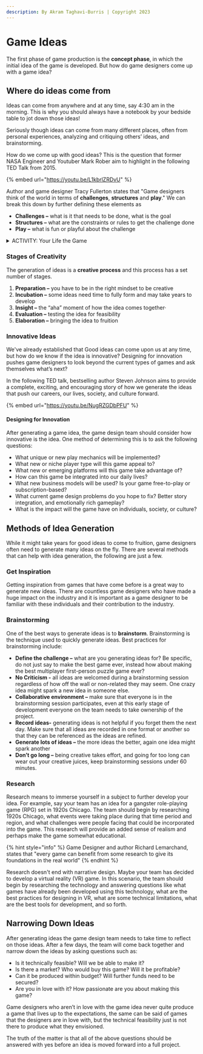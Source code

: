 ```yaml
---
description: By Akram Taghavi-Burris | Copyright 2023
---
```


# Game Ideas

The first phase of game production is the **concept phase**, in which the initial idea of the game is developed. But how do game designers come up with a game idea?&#x20;

## Where do ideas come from

Ideas can come from anywhere and at any time, say 4:30 am in the morning. This is why you should always have a notebook by your bedside table to jot down those ideas!

Seriously though ideas can come from many different places, often from personal experiences, analyzing and critiquing others’ ideas, and brainstorming.

How do we come up with good ideas? This is the question that former NASA Engineer and Youtuber Mark Rober aim to highlight in the following TED Talk from 2015.

{% embed url="https://youtu.be/L1kbrlZRDvU" %}

Author and game designer Tracy Fullerton states that "Game designers think of the world in terms of **challenges**, **structures** and **play**." We can break this down by further defining these elements as &#x20;

* **Challenges –** what is it that needs to be done, what is the goal&#x20;
* **Structures –** what are the constraints or rules to get the challenge done&#x20;
* **Play –** what is fun or playful about the challenge

<details>

<summary>ACTIVITY: Your Life the Game</summary>

#### Activity Time: 10 Minutes

## Learning Objective <a href="#_m5i477crav6g" id="_m5i477crav6g"></a>

This activity is designed to help students explore where ideas for games come from.

### **Collaborative Learning Methods**

#### **Traditional Course**

Students are to complete step 1 and then share their list with the rest of the class. Through group discussion, students will complete step 2.

#### **Online Course**

Students will complete step 1 as a post then reply to at least two other students' posts as part of part two.

## Overview

Game Designers think of the world in terms of structure, challenges, and play. When starting out, you might find it difficult to come up with ideas for a game. However, ideas can be generated from all sorts of places, experiences, and more.

\[THIS ACTIVITY IS DERIVED FROM EXERCISE 1.3 - GAME DESIGN WORKSHOP 3RD EDITION BY TRACY FULLERTON]

### **Direction**

1. List 3 areas of your life that could be a game.
   1. &#x20;Briefly describe the underlining structure of the game, such as the objective, challenge, and conflicts.
2. Discuss/Reply to students' lists
   1. Reply to 3 other posts commenting on their response.
   2. Provide feedback such as your initial thoughts, suggestions, questions, or comments

</details>

### Stages of Creativity&#x20;

The generation of ideas is a **creative process** and this process has a set number of stages.

1. **Preparation –** you have to be in the right mindset to be creative
2. **Incubation –** some ideas need time to fully form and may take years to develop
3. **Insight –** the “aha” moment of how the idea comes together·
4. **Evaluation –** testing the idea for feasibility
5. **Elaboration –** bringing the idea to fruition

### Innovative Ideas

We've already established that Good ideas can come upon us at any time, but how do we know if the idea is innovative? Designing for innovation pushes game designers to look beyond the current types of games and ask themselves what’s next?

In the following TED talk, bestselling author Steven Johnson aims to provide a complete, exciting, and encouraging story of how we generate the ideas that push our careers, our lives, society, and culture forward.&#x20;

{% embed url="https://youtu.be/NugRZGDbPFU" %}

#### Designing for Innovation

After generating a game idea, the game design team should consider how innovative is the idea. One method of determining this is to ask the following questions:&#x20;

* What unique or new play mechanics will be implemented?&#x20;
* What new or niche player type will this game appeal to?&#x20;
* What new or emerging platforms will this game take advantage of?&#x20;
* How can this game be integrated into our daily lives?&#x20;
* What new business models will be used? Is your game free-to-play or subscription-based?&#x20;
* What current game design problems do you hope to fix? Better story integration, and emotionally rich gameplay?&#x20;
* What is the impact will the game have on individuals, society, or culture?

## Methods of Idea Generation

While it might take years for good ideas to come to fruition, game designers often need to generate many ideas on the fly. There are several methods that can help with idea generation, the following are just a few.

### Get Inspiration&#x20;

Getting inspiration from games that have come before is a great way to generate new ideas. There are countless game designers who have made a huge impact on the industry and it is important as a game designer to be familiar with these individuals and their contribution to the industry.

### Brainstorming

One of the best ways to generate ideas is to **brainstorm**. Brainstorming is the technique used to quickly generate ideas. Best practices for brainstorming include:

* **Define the challenge –** what are you generating ideas for? Be specific, do not just say to make the best game ever, instead how about making the best multiplayer first-person puzzle game ever?&#x20;
* **No Criticism -** all ideas are welcomed during a brainstorming session regardless of how off the wall or non-related they may seem. One crazy idea might spark a new idea in someone else.&#x20;
* **Collaborative environment –** make sure that everyone is in the brainstorming session participates, even at this early stage of development everyone on the team needs to take ownership of the project.&#x20;
* **Record ideas-** generating ideas is not helpful if you forget them the next day. Make sure that all ideas are recorded in one format or another so that they can be referenced as the ideas are refined.&#x20;
* **Generate lots of ideas –** the more ideas the better, again one idea might spark another&#x20;
* **Don’t go long –** being creative takes effort, and going for too long can wear out your creative juices, keep brainstorming sessions under 60 minutes.

### Research

Research means to immerse yourself in a subject to further develop your idea. For example, say your team has an idea for a gangster role-playing game (RPG) set in 1920s Chicago. The team should begin by researching 1920s Chicago, what events were taking place during that time period and region, and what challenges were people facing that could be incorporated into the game. This research will provide an added sense of realism and perhaps make the game somewhat educational.&#x20;

{% hint style="info" %}
Game Designer and author Richard Lemarchand, states that "every game can benefit from some research to give its foundations in the real world"
{% endhint %}

Research doesn't end with narrative design. Maybe your team has decided to develop a virtual reality (VR) game. In this scenario, the team should begin by researching the technology and answering questions like what games have already been developed using this technology, what are the best practices for designing in VR, what are some technical limitations, what are the best tools for development, and so forth.&#x20;

## Narrowing Down Ideas&#x20;

After generating ideas the game design team needs to take time to reflect on those ideas. After a few days, the team will come back together and narrow down the ideas by asking questions such as:

* Is it technically feasible? Will we be able to make it?&#x20;
* Is there a market? Who would buy this game? Will it be profitable?&#x20;
* Can it be produced within budget? Will further funds need to be secured?&#x20;
* Are you in love with it? How passionate are you about making this game?

Game designers who aren’t in love with the game idea never quite produce a game that lives up to the expectations, the same can be said of games that the designers are in love with, but the technical feasibility just is not there to produce what they envisioned.

The truth of the matter is that all of the above questions should be answered with yes before an idea is moved forward into a full project.
